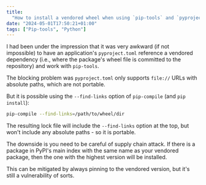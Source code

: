 ```yaml
---
title:
  "How to install a vendored wheel when using `pip-tools` and `pyproject.toml`"
date: "2024-05-01T17:50:21+01:00"
tags: ["Pip-tools", "Python"]
---
```


I had been under the impression that it was very awkward (if not impossible) to
have an application's `pyproject.toml` reference a vendored dependency (i.e.,
where the package's wheel file is committed to the repository) and work with
`pip-tools`.

The blocking problem was `pyproject.toml` only supports `file://` URLs with
absolute paths, which are not portable.

But it is possible using the `--find-links` option of `pip-compile` (and
`pip install`):

```sh
pip-compile --find-links=/path/to/wheel/dir
```

The resulting lock file will include the `--find-links` option at the top, but
won't include any absolute paths - so it is portable.

The downside is you need to be careful of supply chain attack. If there is a
package in PyPI's main index with the same name as your vendored package, then
the one with the highest version will be installed.

This can be mitigated by always pinning to the vendored version, but it's still
a vulnerability of sorts.
